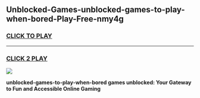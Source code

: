 
## Unblocked-Games-unblocked-games-to-play-when-bored-Play-Free-nmy4g
<h3>
<a href="https://premium76.site?title=unblocked-games-to-play-when-bored&ref=18A1">CLICK TO PLAY</a></h3>
<hr>

<h3>
<a href="https://premium76.site?title=unblocked-games-to-play-when-bored&ref=18A1">CLICK 2 PLAY</a>
  
</h3>

<a href="https://premium76.site?title=unblocked-games-to-play-when-bored&ref=18A1"><img src="https://clearcache.store/games.png"></a>


**unblocked-games-to-play-when-bored games unblocked: Your Gateway to Fun and Accessible Online Gaming**

